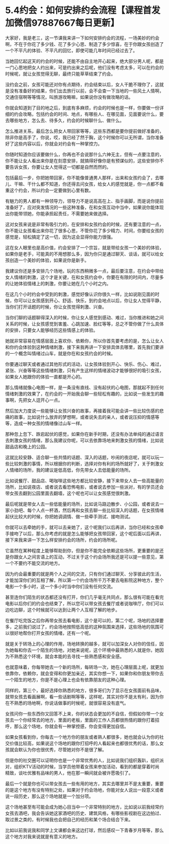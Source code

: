 # 5.4约会：如何安排约会流程【课程首发加微信97887667每日更新】

大家好，我是老三，这一节课我来讲一下如何安排约会的流程，一场美妙的约会啊，不在于你花了多少钱、花了多少心思、制造了多少惊喜，在于你跟女孩创造了一个不平凡的体验、不平凡的回忆，即使可能几年时间已经过去了。

当她回忆起这天的约会的时候，还能不由自主地开心起来，绝大部分男人呢，都是一门心思地把女人约出来，可是约出来之后呢，他们没有考虑太多，可以在约会的时候呢，就让女孩觉得无聊，最终只能草草结束了约会。

没约会之前，女孩可能还对你有点期待，约会结束以后，女人干脆不理你了，这就是没有准备好的结果，你们出去旅行以前，会不会查一下当地的一些风土人情啊，交通住宿啊等等情况，叫旅游攻略嘛，如果说你没有做攻略的话。

你就会知道到了目的地之后，到底有多麻烦，约会的时候也是一样，你要做一份详细的约会攻略，包括约会的时间、地点，有哪些人、在哪见面，见面要说什么，要去哪些地方，怎么去、待多久，约会的时候聊什么、做什么。

怎么推进关系，最后怎么把女人带回家等等，这些东西都是要你提前做好准备的，除非你是高手了，你说，哎，我已经了然于胸，这个时候你可以无所谓，当你准备好了这些内容以后，你就会对约会有一种掌控力。

你随时知道你应该要做什么，你再也不会说那什么六神无主，但有一点要注意的，你不能让女人看出来你是在刻意安排，就搞得好像你是有预谋似的，这些安排你不要告诉女孩，你要让女人觉得这一切都是自然而然的。

包括最后一步，你把她带回家，你不能像普通男人那样，出来和女孩约会了，去哪儿、干嘛、干什么都不知道，你还得去问女孩，给女人的感觉就是，你一点都不看重这个约会，所以约会一定要做到心里有数。

有魅力的男人都有一种领导力，领导力不是说高高在上、指手画脚，而是说你提前准备好了，应对突发情况的一些这种准备，在和女孩互动中当中，如果说你能体现出你能带领她，你能承担起责任，不需要她来做选择。

这对女孩来说是非常有吸引力的，在安排和女孩约会的时候，还有要注意的一点，你不能让女孩看出来你花了很多心思，不管你花了多少精力、时间，你要给女孩的感觉是，轻松搞定了这一切，因为这会显得你能力很强。

这在女人眼里也是高价值，约会安排了一个宗旨，就是带给女孩一个美妙的体验，如果你是老手，可能真的不用想那么多，因为你只是通过聊天、谈话，就可以给女孩创造一个美妙的体验，如果说你是新手。

我建议你还是多安排几个场地，玩的东西稍微多一点，最后要注意，在约会中带给女人情绪的刺激，这个才是关键，在和女孩约会中，你要在有限的时间内，尽量多的让她体验情绪上的刺激，你要让她在几个小时之内。

在这几个小时约会中受到的刺激，感觉好像认识你很久一样，比如说刚见面的时候，你可以让女孩感到开心、舒适、快乐，到约会地点以后，你让女人觉得平静，当你们打开话题的时候，你让女孩觉得刺激、兴奋。

当你们聊的话题聊得深入的时候，你让女人感觉到感动、难过，当你推进和她之间关系的时候，让女孩感觉到害羞、心跳加速、脸红等等，总之不管你做了什么具体的安排，只要女人能够经历这些情感上的体验。

她就非常容易在情感层面上喜欢你、依赖你，所以你首先要考虑的是，怎么让女人和你约会体验到这种情绪刺激，接下来我再讲一下安排具体去哪里，首先我们要讲的一个概念叫情绪过山车，就是你在和女孩约会的时候。

你要通过聊天或者通过其他形式的活动，让女孩体验到开心、快乐、伤心、难过，紧张、兴奋等等这些情绪刺激，只有产生这样的情绪波动才能够很好的吸引女孩，如果女人她跟你的体验一直都是开心的。

那么情绪就像心电图一样，是一条没有直线、没有起伏的心电图，那就起不到任何情绪刺激的效果了，在约会的一开始我会聊一些轻松有趣的，比如说一些发生的趣事啊，先把女人逗开心一点。

然后加大力度说一些能够让女孩兴奋的故事，再接着我可能会讲一些比较伤感的悲痛的故事，比如说什么放弃的梦想啊，或者说失去的亲人，或者说压抑的情感等等，造成一种女孩的情绪像过山车一样。

那种忽上忽下、跌宕起伏的感觉，如果你在新手时期，还没有办法单纯的通过语言去刺激女孩的情绪，那么我建议你呢，可以去依靠场地来刺激女孩的情绪，比如说甜品店和晚上的公园。

这就比较安静、适合聊一些共情的话题、深入的话题，吵闹的夜店呢，就可以玩一些比较刺激的事情，所以根据你的判断，选择对你有利的场所就好了，关于刺激女人情绪的场所，我的建议是低高低，你先带女人去低能量的场所。

比如说餐厅、甜品店、喝咖啡这些地方都比较安静，接下来带女人去一些高能量的场所，比如说夜店、或者说去看恐怖电影，或者说去参加一些派对，有的学员还会带女孩去翻到公园里面去翻墙，这个呢也可以让女孩感觉很刺激。

最后呢就是带女人去一些低能量的场所，比如说马路边散步、小公园，或者说去一家小劲吧、每个人点一杯酒，然后再和女孩去聊一些比较深入的话题，在女孩情绪起伏比较大的时候，你把她调调情、做一些牵手测试、接吻测试。

你就可以去牵她的手，就可以去亲她了，这个呢我们以后再讲，当你已经和女孩牵手接吻了以后，那么你考虑的就是怎么能够把女孩带回家，这个呢后面以后再讲，接下来我来讲一下怎么样安排约会的场所，约会的场所呢。

它虽然在某种程度上能够帮助到你，但是你不能完全依赖这些场所，更重要的是还是你跟女人之间言语上的互动，不过关于这个约会场所我还是可以提一些意见，第一个不要约不能交流的地方。

因为约会最重要的就是两个人之间的交流，只有你们通过聊天、分享彼此的生活，才能加深你们的互相了解，所以第一个约会场所千万不要去电影院这种地方，整个电影一个多小时，这一个多小时当中你们没有任何交流。

甚至连你们陌生的状态都还没有打开，你们几乎毫无共同点，那么很有可能在看完电影以后你们的约会也结束了，所以您可以带女孩去餐厅或者说咖啡厅，你们可以边吃边聊，这个时候就可以达到让两个人互相了解的地步。

在餐厅吃完饭之后你再带女孩去看电影，这个是可以的，第二个呢，场地的选择要多，之前我们说过了，约会场地按照低高低的这种氛围来选择，这些场地的氛围可以很好地帮你打开女孩的情绪，还有一个呢。

就是关于转场上的心理的作用，场地转换的越多，就可以加深女人对你的信任，因为她每和你去一个陌生的场地，对她来说呢，这个环境中最熟悉的人就是你，她因为不熟悉这个环境，就会本能的去寻找一些熟悉感和安全感。

也就意味着，你每带她去一个新的场所，每转场一次，她在心理层面上呢，就更加依靠你，依赖你，就会变得和你更加亲近，其实你想一下，如果你和你朋友带你去一个陌生的地方，你是不是心理上也会有依靠朋友的这种心理。

同样的，第三个，最好选择你熟悉的地方，很多哥们为了显示在女孩面前有品味，就带女孩去看画展啊，看一些话剧啊等等，这样呢，其实对你不是太有利，因为你在不熟悉的场地啊，你说话做事的时候呢，就很容易没有底气。

女孩问你一些东西你又回答不上来，你的状态会更加的不自信，但假如你带一个女孩去一个你经常去的地方，里面的老板，里面的工作人员都很热情的跟你打着招呼，那么这个场地，你就会有一种掌控感，你会变得更加自信。

如果女孩看到你，你每去一个地方你的朋友或者熟人都很多，她也就会认为你的社交价值比较高，如果说这个场地的跟你打招呼的人看起来也都很优秀的话，那么女孩就会默认为你也很优秀，尽管她对你不是很了解。

但是你的社交圈可以证明你也是一个非常优秀的人，比如说我们组织轰趴，组织派对，组织KTV活动的时候，当学员他带着女孩来参加活动，看到的都是穿着时尚精致，谈吐优雅有品味的男人，他在那一瞬间就会被许愿吸引了。

最后一个就是你也可以带女孩去一些有用的地方，其实去哪里并不是太重要，重要的是这个地方有没有特别之处，如果对于约会场地，你能对女人说出一段意义或者说一段历史，那么这个场地就是一个加分项。

这个场地甚至有可能会成为她心目当中一个非常特别的地方，比如说以前我经常约女孩去酒吧，我会告诉她这家酒吧的历史、建筑风格，有哪些影视剧在这边拍过、取过景之类的，有时候我也会把自己的经历和某个场合结合下来。

比如以前我说我和同学上文课都会来这边打球，然后感叹一下青春岁月等等，那么这个地方对我来说就是有意义的地方。
